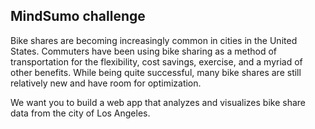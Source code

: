## MindSumo challenge
Bike shares are becoming increasingly common in cities in the United States. Commuters have been using bike sharing as a method of transportation for the flexibility, cost savings, exercise, and a myriad of other benefits. While being quite successful, many bike shares are still relatively new and have room for optimization.

We want you to build a web app that analyzes and visualizes bike share data from the city of Los Angeles.
